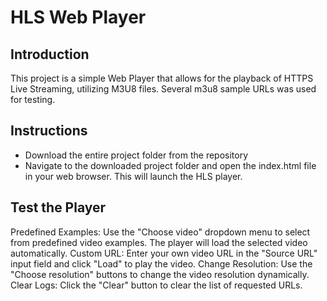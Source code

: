 # HLS Web Player

## Introduction
This project is a simple Web Player that allows for the playback of HTTPS Live Streaming, utilizing M3U8 files. Several m3u8 sample URLs was used for testing. 

## Instructions
- Download the entire project folder from the repository
- Navigate to the downloaded project folder and open the index.html file in your web browser. This will launch the HLS player.

## Test the Player
Predefined Examples: Use the "Choose video" dropdown menu to select from predefined video examples. The player will load the selected video automatically.
Custom URL: Enter your own video URL in the "Source URL" input field and click "Load" to play the video.
Change Resolution: Use the "Choose resolution" buttons to change the video resolution dynamically.
Clear Logs: Click the "Clear" button to clear the list of requested URLs.


